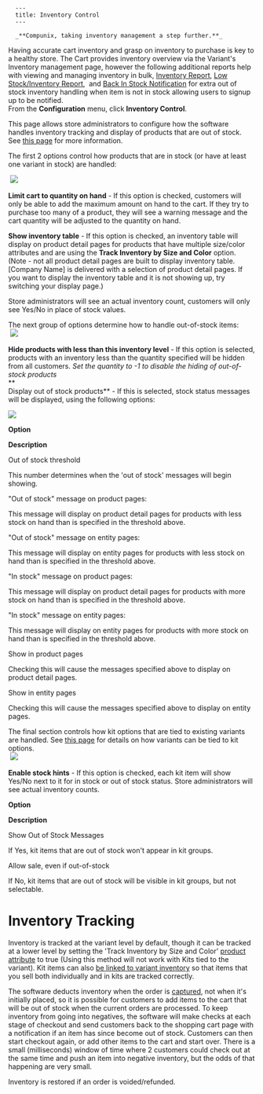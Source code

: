 
      ---
      title: Inventory Control
      ---

      _**Compunix, taking inventory management a step further.**_  
Having accurate cart inventory and grasp on inventory to purchase is key to a healthy store. The Cart provides inventory overview via the Variant's Inventory management page, however the following additional reports help with viewing and managing inventory in bulk, [Inventory Report](http://www.ecommercecartmods.com/p-34-inventory-report-for-aspdotnetstorefront.aspx), [Low Stock/Inventory Report](http://www.ecommercecartmods.com/p-30-low-stockinventory-report-for-aspdotnetstorefront.aspx),  and [Back In Stock Notification](http://www.ecommercecartmods.com/p-101-item-back-in-stock-notification.aspx) for extra out of stock inventory handling when item is not in stock allowing users to signup up to be notified.  
From the **Configuration** menu, click **Inventory Control**.   
  
This page allows store administrators to configure how the software handles inventory tracking and display of products that are out of stock. See [this page](default.aspx?pageid=hiding_products_based_on_inventory) for more information.   
  
The first 2 options control how products that are in stock (or have at least one variant in stock) are handled:  
  
 ![](images/1416243240429.png)  

**Limit cart to quantity on hand** \- If this option is checked, customers will only be able to add the maximum amount on hand to the cart. If they try to purchase too many of a product, they will see a warning message and the cart quantity will be adjusted to the quantity on hand.

**Show inventory table** \- If this option is checked, an inventory table will display on product detail pages for products that have multiple size/color attributes and are using the **Track Inventory by Size and Color** option. (Note - not all product detail pages are built to display inventory table. \[Company Name\] is delivered with a selection of product detail pages. If you want to display the inventory table and it is not showing up, try switching your display page.)  
  

Store administrators will see an actual inventory count, customers will only see Yes/No in place of stock values.

The next group of options determine how to handle out-of-stock items:  
 ![](images/1416243261752.png)  

**Hide products with less than this inventory level** \- If this option is selected, products with an inventory less than the quantity specified will be hidden from all customers. _Set the quantity to -1 to disable the hiding of out-of-stock products_  
**  
Display out of stock products** - If this is selected, stock status messages will be displayed, using the following options: 

![](images/1416243331623.png)

**Option**

**Description**

Out of stock threshold

This number determines when the 'out of stock' messages will begin showing.

"Out of stock" message on product pages:

This message will display on product detail pages for products with less stock on hand than is specified in the threshold above.

"Out of stock" message on entity pages:

This message will display on entity pages for products with less stock on hand than is specified in the threshold above.

"In stock" message on product pages:

This message will display on product detail pages for products with more stock on hand than is specified in the threshold above.

"In stock" message on entity pages:

This message will display on entity pages for products with more stock on hand than is specified in the threshold above.

Show in product pages

Checking this will cause the messages specified above to display on product detail pages.

Show in entity pages

Checking this will cause the messages specified above to display on entity pages.

The final section controls how kit options that are tied to existing variants are handled. See [this page](default.aspx?pageid=kit_products) for details on how variants can be tied to kit options.  
 ![](images/1416243418458.png)

**Enable stock hints** \- If this option is checked, each kit item will show Yes/No next to it for in stock or out of stock status. Store administrators will see actual inventory counts.

**Option**

**Description**

Show Out of Stock Messages

If Yes, kit items that are out of stock won't appear in kit groups.

Allow sale, even if out-of-stock

If No, kit items that are out of stock will be visible in kit groups, but not selectable.

  

Inventory Tracking
==================

Inventory is tracked at the variant level by default, though it can be tracked at a lower level by setting the 'Track Inventory by Size and Color' [product attribute](default.aspx?pageid=manage_products) to true (Using this method will not work with Kits tied to the variant). Kit items can also [be linked to variant inventory](default.aspx?pageid=kit_products) so that items that you sell both individually and in kits are tracked correctly.  
  
The software deducts inventory when the order is [captured](default.aspx?pageid=transaction_states), not when it's initially placed, so it is possible for customers to add items to the cart that will be out of stock when the current orders are processed. To keep inventory from going into negatives, the software will make checks at each stage of checkout and send customers back to the shopping cart page with a notification if an item has since become out of stock. Customers can then start checkout again, or add other items to the cart and start over. There is a small (milliseconds) window of time where 2 customers could check out at the same time and push an item into negative inventory, but the odds of that happening are very small.  
  
Inventory is restored if an order is voided/refunded.
      